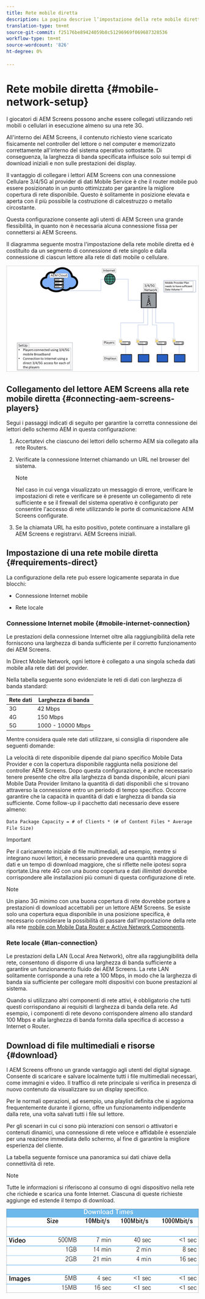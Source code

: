 ```yaml
---
title: Rete mobile diretta
description: La pagina descrive l’impostazione della rete mobile diretta
translation-type: tm+mt
source-git-commit: f25176be89424059b8c51296969f069687328536
workflow-type: tm+mt
source-wordcount: '826'
ht-degree: 0%

---
```



# Rete mobile diretta {#mobile-network-setup}

I giocatori di AEM Screens possono anche essere collegati utilizzando reti mobili o cellulari in esecuzione almeno su una rete 3G.

All&#39;interno dei AEM Screens, il contenuto richiesto viene scaricato fisicamente nel controller del lettore o nel computer e memorizzato correttamente all&#39;interno del sistema operativo sottostante. Di conseguenza, la larghezza di banda specificata influisce solo sui tempi di download iniziali e non sulle prestazioni dei display.

Il vantaggio di collegare i lettori AEM Screens con una connessione Cellulare 3/4/5G al provider di dati Mobile Service è che il router mobile può essere posizionato in un punto ottimizzato per garantire la migliore copertura di rete disponibile. Questo è solitamente in posizione elevata e aperta con il più possibile la costruzione di calcestruzzo o metallo circostante.

Questa configurazione consente agli utenti di AEM Screen una grande flessibilità, in quanto non è necessaria alcuna connessione fissa per connettersi ai AEM Screens.

Il diagramma seguente mostra l&#39;impostazione della rete mobile diretta ed è costituito da un segmento di connessione di rete singolo e dalla connessione di ciascun lettore alla rete di dati mobile o cellulare.

![](/help/using/assets/direct-mobile-1.png)

## Collegamento del lettore AEM Screens alla rete mobile diretta {#connecting-aem-screens-players}

Segui i passaggi indicati di seguito per garantire la corretta connessione dei lettori dello schermo AEM in questa configurazione:

1. Accertatevi che ciascuno dei lettori dello schermo AEM sia collegato alla rete Routers.

1. Verificate la connessione Internet chiamando un URL nel browser del sistema.

   >[!NOTE]
   >Nel caso in cui venga visualizzato un messaggio di errore, verificare le impostazioni di rete e verificare se è presente un collegamento di rete sufficiente e se il firewall del sistema operativo è configurato per consentire l&#39;accesso di rete utilizzando le porte di comunicazione AEM Screens configurate.

1. Se la chiamata URL ha esito positivo, potete continuare a installare gli AEM Screens e registrarvi. AEM Screens iniziali.

## Impostazione di una rete mobile diretta {#requirements-direct}

La configurazione della rete può essere logicamente separata in due blocchi:

* Connessione Internet mobile

* Rete locale

### Connessione Internet mobile {#mobile-internet-connection}

Le prestazioni della connessione Internet oltre alla raggiungibilità della rete forniscono una larghezza di banda sufficiente per il corretto funzionamento dei AEM Screens.

In Direct Mobile Network, ogni lettore è collegato a una singola scheda dati mobile alla rete dati del provider.

Nella tabella seguente sono evidenziate le reti di dati con larghezza di banda standard:

| Rete dati | Larghezza di banda |
|--- |--- |
| 3G | 42 Mbps |
| 4G | 150 Mbps |
| 5G | 1000 - 10000 Mbps |

Mentre considera quale rete dati utilizzare, si consiglia di rispondere alle seguenti domande:

La velocità di rete disponibile dipende dal piano specifico Mobile Data Provider e con la copertura disponibile raggiunta nella posizione del controller AEM Screens.
Dopo questa configurazione, è anche necessario tenere presente che oltre alla larghezza di banda disponibile, alcuni piani Mobile Data Provider limitano la quantità di dati disponibili che si trovano attraverso la connessione entro un periodo di tempo specifico. Occorre garantire che la capacità in quantità di dati e larghezza di banda sia sufficiente.
Come follow-up il pacchetto dati necessario deve essere almeno:

`Data Package Capacity = # of Clients * (# of Content Files * Average File Size)`


>[!IMPORTANT]
>
>Per il caricamento iniziale di file multimediali, ad esempio, mentre si integrano nuovi lettori, è necessario prevedere una quantità maggiore di dati e un tempo di download maggiore, che si riflette nelle ipotesi sopra riportate.Una rete 4G con una *buona* copertura e dati *illimitati* dovrebbe corrispondere alle installazioni più comuni di questa configurazione di rete.

>[!NOTE]
>
>Un piano 3G minimo con una buona copertura di rete dovrebbe portare a prestazioni di download accettabili per un lettore AEM Screens. Se esiste solo una copertura equa disponibile in una posizione specifica, è necessario considerare la possibilità di passare dall&#39;impostazione della rete alla rete [mobile con Mobile Data Router e Active Network Components](/help/using/mobile-network-router.md).


### Rete locale {#lan-connection}

Le prestazioni della LAN (Local Area Network), oltre alla raggiungibilità della rete, consentono di disporre di una larghezza di banda sufficiente a garantire un funzionamento fluido dei AEM Screens. La rete LAN solitamente corrisponde a una rete a 100 Mbps, in modo che la larghezza di banda sia sufficiente per collegare molti dispositivi con buone prestazioni al sistema.

Quando si utilizzano altri componenti di rete attivi, è obbligatorio che tutti questi corrispondano ai requisiti di larghezza di banda della rete. Ad esempio, i componenti di rete devono corrispondere almeno allo standard 100 Mbps e alla larghezza di banda fornita dalla specifica di accesso a Internet o Router.

## Download di file multimediali e risorse {#download}

I AEM Screens offrono un grande vantaggio agli utenti del digital signage. Consente di scaricare e salvare localmente tutti i file multimediali necessari, come immagini e video. Il traffico di rete principale si verifica in presenza di nuovo contenuto da visualizzare su un display specifico.

Per le normali operazioni, ad esempio, una playlist definita che si aggiorna frequentemente durante il giorno, offre un funzionamento indipendente dalla rete, una volta salvati tutti i file sul lettore.

Per gli scenari in cui ci sono più interazioni con sensori o attivatori e contenuti dinamici, una connessione di rete veloce e affidabile è essenziale per una reazione immediata dello schermo, al fine di garantire la migliore esperienza del cliente.

La tabella seguente fornisce una panoramica sui dati chiave della connettività di rete.

>[!NOTE]
>
>Tutte le informazioni si riferiscono al consumo di ogni dispositivo nella rete che richiede e scarica una fonte Internet. Ciascuna di queste richieste aggiunge ed estende il tempo di download.

![](/help/using/assets/download-times-mobile.png)



